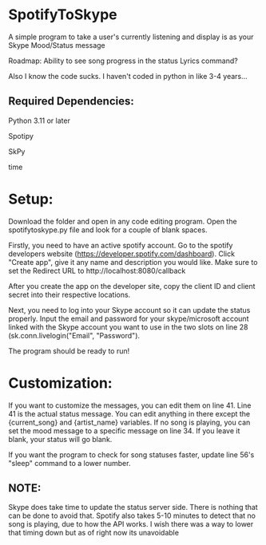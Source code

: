 # SpotifyToSkype
A simple program to take a user's currently listening and display is as your Skype Mood/Status message

Roadmap:
Ability to see song progress in the status
Lyrics command?

Also I know the code sucks. I haven't coded in python in like 3-4 years...

Required Dependencies:
--------------
Python 3.11 or later

Spotipy

SkPy

time

# Setup:

Download the folder and open in any code editing program. Open the spotifytoskype.py file and look for a couple of blank spaces.

Firstly, you need to have an active spotify account. Go to the spotify developers website (https://developer.spotify.com/dashboard). Click "Create app", give it any name and description you would like.  Make sure to set the Redirect URL to http://localhost:8080/callback

After you create the app on the developer site, copy the client ID and client secret into their respective locations. 

Next, you need to log into your Skype account so it can update the status properly. Input the email and password for your skype/microsoft account linked with the Skype account you want to use in the two slots on line 28 (sk.conn.livelogin("Email", "Password").

The program should be ready to run!



# Customization:

If you want to customize the messages, you can edit them on line 41. Line 41 is the actual status message. You can edit anything in there except the {current_song} and {artist_name} variables.
If no song is playing, you can set the mood message to a specific message on line 34. If you leave it blank, your status will go blank.

If you want the program to check for song statuses faster, update line 56's "sleep" command to a lower number. 



## NOTE: 
Skype does take time to update the status server side. There is nothing that can be done to avoid that. Spotify also takes 5-10 minutes to detect that no song is playing, due to how the API works. I wish there was a way to lower that timing down but as of right now its unavoidable
